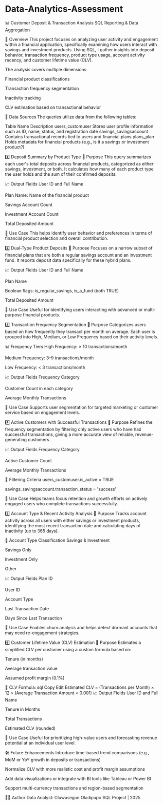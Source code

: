 # Data-Analytics-Assessment

📊 Customer Deposit & Transaction Analysis
SQL Reporting & Data Aggregation

🧾 Overview
This project focuses on analyzing user activity and engagement within a financial application, specifically examining how users interact with savings and investment products. Using SQL, I gather insights into deposit behavior, transaction frequency, product type usage, account activity recency, and customer lifetime value (CLV).

The analysis covers multiple dimensions:

Financial product classifications

Transaction frequency segmentation

Inactivity tracking

CLV estimation based on transactional behavior

📂 Data Sources
The queries utilize data from the following tables:

Table Name	Description
users_customuser	Stores user profile information such as ID, name, status, and registration date
savings_savingsaccount	Contains transactional records tied to users and financial plans
plans_plan	Holds metadata for financial products (e.g., is it a savings or investment product?)

1️⃣ Deposit Summary by Product Type
📌 Purpose
This query summarizes each user's total deposits across financial products, categorized as either savings, investment, or both. It calculates how many of each product type the user holds and the sum of their confirmed deposits.

📈 Output Fields
User ID and Full Name

Plan Name: Name of the financial product

Savings Account Count

Investment Account Count

Total Deposited Amount

🎯 Use Case
This helps identify user behavior and preferences in terms of financial product selection and overall contribution.

2️⃣ Dual-Type Product Deposits
📌 Purpose
Focuses on a narrow subset of financial plans that are both a regular savings account and an investment fund. It reports deposit data specifically for these hybrid plans.

📈 Output Fields
User ID and Full Name

Plan Name

Boolean flags: is_regular_savings, is_a_fund (both TRUE)

Total Deposited Amount

🎯 Use Case
Useful for identifying users interacting with advanced or multi-purpose financial products.

3️⃣ Transaction Frequency Segmentation
📌 Purpose
Categorizes users based on how frequently they transact per month on average. Each user is grouped into High, Medium, or Low Frequency based on their activity levels.

📊 Frequency Tiers
High Frequency: ≥ 10 transactions/month

Medium Frequency: 3–9 transactions/month

Low Frequency: < 3 transactions/month

📈 Output Fields
Frequency Category

Customer Count in each category

Average Monthly Transactions

🎯 Use Case
Supports user segmentation for targeted marketing or customer service based on engagement levels.

4️⃣ Active Customers with Successful Transactions
📌 Purpose
Refines the frequency segmentation by filtering only active users who have had successful transactions, giving a more accurate view of reliable, revenue-generating customers.

📈 Output Fields
Frequency Category

Active Customer Count

Average Monthly Transactions

🧪 Filtering Criteria
users_customuser.is_active = TRUE

savings_savingsaccount.transaction_status = 'success'

🎯 Use Case
Helps teams focus retention and growth efforts on actively engaged users who complete transactions successfully.

5️⃣ Account Type & Recent Activity Analysis
📌 Purpose
Tracks account activity across all users with either savings or investment products, identifying the most recent transaction date and calculating days of inactivity (up to 365 days).

🧮 Account Type Classification
Savings & Investment

Savings Only

Investment Only

Other

📈 Output Fields
Plan ID

User ID

Account Type

Last Transaction Date

Days Since Last Transaction

🎯 Use Case
Enables churn analysis and helps detect dormant accounts that may need re-engagement strategies.

6️⃣ Customer Lifetime Value (CLV) Estimation
📌 Purpose
Estimates a simplified CLV per customer using a custom formula based on:

Tenure (in months)

Average transaction value

Assumed profit margin (0.1%)

📐 CLV Formula:
sql
Copy
Edit
Estimated CLV = 
(Transactions per Month) × 12 × (Average Transaction Amount × 0.001)
📈 Output Fields
User ID and Full Name

Tenure in Months

Total Transactions

Estimated CLV (rounded)

🎯 Use Case
Useful for prioritizing high-value users and forecasting revenue potential at an individual user level.

🛠️ Future Enhancements
Introduce time-based trend comparisons (e.g., MoM or YoY growth in deposits or transactions)

Normalize CLV with more realistic cost and profit margin assumptions

Add data visualizations or integrate with BI tools like Tableau or Power BI

Support multi-currency transactions and region-based segmentation

🧑‍💻 Author
Data Analyst: Oluwasegun Oladipupo
SQL Project | 2025

